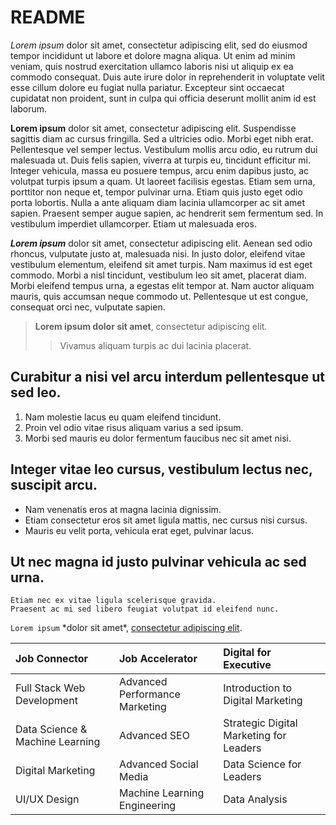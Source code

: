 # README

*Lorem ipsum* dolor sit amet, consectetur adipiscing elit, sed do eiusmod tempor incididunt ut labore et dolore magna aliqua. Ut enim ad minim veniam, quis nostrud exercitation ullamco laboris nisi ut aliquip ex ea commodo consequat. Duis aute irure dolor in reprehenderit in voluptate velit esse cillum dolore eu fugiat nulla pariatur. Excepteur sint occaecat cupidatat non proident, sunt in culpa qui officia deserunt mollit anim id est laborum.


**Lorem ipsum** dolor sit amet, consectetur adipiscing elit. Suspendisse sagittis diam ac cursus fringilla. Sed a ultricies odio. Morbi eget nibh erat. Pellentesque vel semper lectus. Vestibulum mollis arcu odio, eu rutrum dui malesuada ut. Duis felis sapien, viverra at turpis eu, tincidunt efficitur mi. Integer vehicula, massa eu posuere tempus, arcu enim dapibus justo, ac volutpat turpis ipsum a quam. Ut laoreet facilisis egestas. Etiam sem urna, porttitor non neque et, tempor pulvinar urna. Etiam quis justo eget odio porta lobortis. Nulla a ante aliquam diam lacinia ullamcorper ac sit amet sapien. Praesent semper augue sapien, ac hendrerit sem fermentum sed. In vestibulum imperdiet ullamcorper. Etiam ut malesuada eros.

***Lorem ipsum*** dolor sit amet, consectetur adipiscing elit. Aenean sed odio rhoncus, vulputate justo at, malesuada nisi. In justo dolor, eleifend vitae vestibulum elementum, eleifend sit amet turpis. Nam maximus id est eget commodo. Morbi a nisl tincidunt, vestibulum leo sit amet, placerat diam. Morbi eleifend tempus urna, a egestas elit tempor at. Nam auctor aliquam mauris, quis accumsan neque commodo ut. Pellentesque ut est congue, consequat orci nec, vulputate sapien.

> **Lorem ipsum dolor sit amet**, consectetur adipiscing elit.
>> Vivamus aliquam turpis ac dui lacinia placerat.

## Curabitur a nisi vel arcu interdum pellentesque ut sed leo.
1. Nam molestie lacus eu quam eleifend tincidunt.
2. Proin vel odio vitae risus aliquam varius a sed ipsum.
3. Morbi sed mauris eu dolor fermentum faucibus nec sit amet nisi.


## Integer vitae leo cursus, vestibulum lectus nec, suscipit arcu.
- Nam venenatis eros at magna lacinia dignissim.
- Etiam consectetur eros sit amet ligula mattis, nec cursus nisi cursus.
- Mauris eu velit porta, vehicula erat eget, pulvinar lacus.

## Ut nec magna id justo pulvinar vehicula ac sed urna.
    Etiam nec ex vitae ligula scelerisque gravida.
    Praesent ac mi sed libero feugiat volutpat id eleifend nunc.

`Lorem ipsum` \*dolor sit amet*\, [consectetur adipiscing elit](lipsum.com, "Lorem Ipsum").

| Job Connector | Job Accelerator | Digital for Executive |
| :- | :- | :- |
| Full Stack Web Development | Advanced Performance Marketing | Introduction to Digital Marketing |
| Data Science & Machine Learning | Advanced SEO | Strategic Digital Marketing for Leaders |
| Digital Marketing | Advanced Social Media | Data Science for Leaders |
| UI/UX Design | Machine Learning Engineering | Data Analysis |
